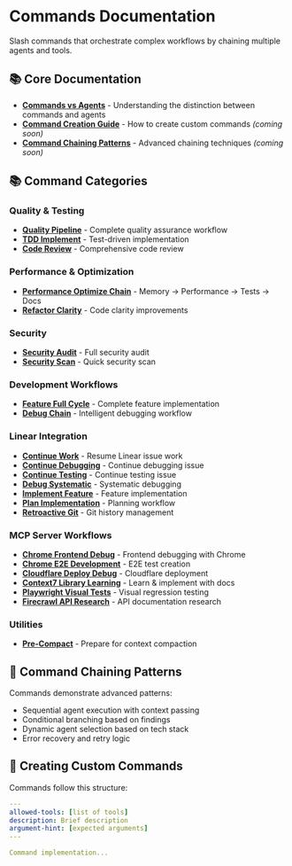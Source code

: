# Commands Documentation

Slash commands that orchestrate complex workflows by chaining multiple agents and tools.

## 📚 Core Documentation

- **[Commands vs Agents](./commands-vs-agents.md)** - Understanding the distinction between commands and agents
- **[Command Creation Guide](./creation-guide.md)** - How to create custom commands *(coming soon)*
- **[Command Chaining Patterns](./chaining-patterns.md)** - Advanced chaining techniques *(coming soon)*

## 📚 Command Categories

### Quality & Testing
- **[Quality Pipeline](../../.claude/commands/quality-pipeline.md)** - Complete quality assurance workflow
- **[TDD Implement](../../.claude/commands/tdd-implement.md)** - Test-driven implementation
- **[Code Review](../../.claude/commands/code-review.md)** - Comprehensive code review

### Performance & Optimization
- **[Performance Optimize Chain](../../.claude/commands/performance-optimize-chain.md)** - Memory → Performance → Tests → Docs
- **[Refactor Clarity](../../.claude/commands/refactor-clarity.md)** - Code clarity improvements

### Security
- **[Security Audit](../../.claude/commands/security/security-audit.md)** - Full security audit
- **[Security Scan](../../.claude/commands/security/security-scan.md)** - Quick security scan

### Development Workflows
- **[Feature Full Cycle](../../.claude/commands/feature-full-cycle.md)** - Complete feature implementation
- **[Debug Chain](../../.claude/commands/debug-chain.md)** - Intelligent debugging workflow

### Linear Integration
- **[Continue Work](../../.claude/commands/linear/continue-work.md)** - Resume Linear issue work
- **[Continue Debugging](../../.claude/commands/linear/continue-debugging.md)** - Continue debugging issue
- **[Continue Testing](../../.claude/commands/linear/continue-testing.md)** - Continue testing issue
- **[Debug Systematic](../../.claude/commands/linear/debug-systematic.md)** - Systematic debugging
- **[Implement Feature](../../.claude/commands/linear/implenent-feature.md)** - Feature implementation
- **[Plan Implementation](../../.claude/commands/linear/plan-implementation.md)** - Planning workflow
- **[Retroactive Git](../../.claude/commands/linear/retroactive-git.md)** - Git history management

### MCP Server Workflows
- **[Chrome Frontend Debug](../../.claude/commands/chrome-server/frontend-debug-chain.md)** - Frontend debugging with Chrome
- **[Chrome E2E Development](../../.claude/commands/chrome-server/e2e-test-development.md)** - E2E test creation
- **[Cloudflare Deploy Debug](../../.claude/commands/cloudflare/deploy-debug-chain.md)** - Cloudflare deployment
- **[Context7 Library Learning](../../.claude/commands/context7/library-learn-implement.md)** - Learn & implement with docs
- **[Playwright Visual Tests](../../.claude/commands/playwright/visual-test-chain.md)** - Visual regression testing
- **[Firecrawl API Research](../../.claude/commands/firecrawl/api-research.md)** - API documentation research

### Utilities
- **[Pre-Compact](../../.claude/commands/pre-compact.md)** - Prepare for context compaction

## 🔗 Command Chaining Patterns

Commands demonstrate advanced patterns:
- Sequential agent execution with context passing
- Conditional branching based on findings
- Dynamic agent selection based on tech stack
- Error recovery and retry logic

## 🎯 Creating Custom Commands

Commands follow this structure:
```yaml
---
allowed-tools: [list of tools]
description: Brief description
argument-hint: [expected arguments]
---

Command implementation...
```